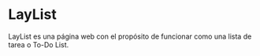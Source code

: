 # LayList
LayList es una página web con el propósito de funcionar como una lista de tarea o To-Do List.
